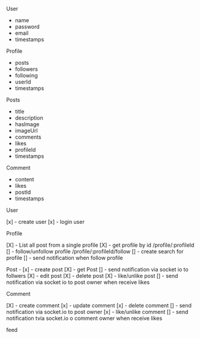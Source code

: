 User
  - name
  - password
  - email
  - timestamps

Profile
  - posts
  - followers
  - following
  - userId
  - timestamps

Posts
 - title
 - description
 - hasImage
 - imageUrl
 - comments
 - likes
 - profileId
 - timestamps

 Comment
  - content
  - likes
  - postId
  - timestamps

User

[x] - create user
[x] - login user

Profile

[X] - List all post from a single profile
[X] - get profile by id /profile/:profileId
[] - follow/unfollow profile /profile/:profileId/follow
[] - create search for profile
[] - send notification when follow profile

Post -
[x] - create post
[X] - get Post 
[] - send notification via socket io to follwers
[X] - edit post
[X] - delete post
[X] - like/unlike post
[] - send notification via socket io to post owner when receive likes

Comment

[X] - create comment
[x] - update comment
[x] - delete comment
[] - send notification via socket.io to post owner
[x] - like/unlike comment
[] - send notification tvia socket.io o comment owner when receive likes 

feed